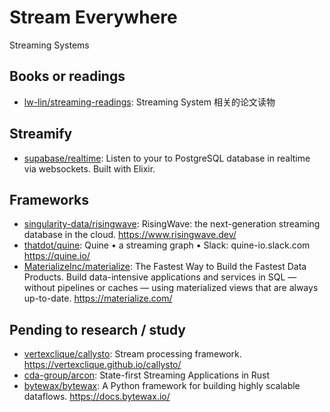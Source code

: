 # Stream Everywhere

Streaming Systems

## Books or readings

- [lw-lin/streaming-readings](https://github.com/lw-lin/streaming-readings):
  Streaming System 相关的论文读物

## Streamify

- [supabase/realtime](https://github.com/supabase/realtime): Listen to your to
  PostgreSQL database in realtime via websockets. Built with Elixir.

## Frameworks

- [singularity-data/risingwave](https://github.com/singularity-data/risingwave):
  RisingWave: the next-generation streaming database in the cloud.
  <https://www.risingwave.dev/>
- [thatdot/quine](https://github.com/thatdot/quine): Quine • a streaming graph •
  Slack: quine-io.slack.com <https://quine.io/>
- [MaterializeInc/materialize](https://github.com/MaterializeInc/materialize):
  The Fastest Way to Build the Fastest Data Products. Build data-intensive
  applications and services in SQL — without pipelines or caches — using
  materialized views that are always up-to-date. <https://materialize.com/>

## Pending to research / study

- [vertexclique/callysto](https://github.com/vertexclique/callysto): Stream
  processing framework. <https://vertexclique.github.io/callysto/>
- [cda-group/arcon](https://github.com/cda-group/arcon): State-first Streaming
  Applications in Rust
- [bytewax/bytewax](https://github.com/bytewax/bytewax): A Python framework for
  building highly scalable dataflows. <https://docs.bytewax.io/>
